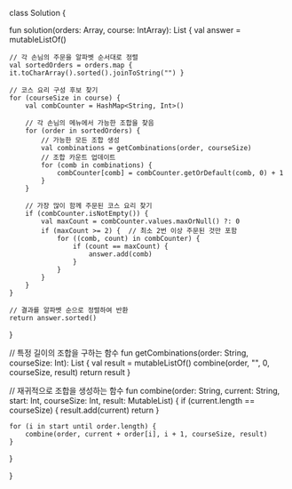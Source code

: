 class Solution {

fun solution(orders: Array<String>, course: IntArray): List<String> {
    val answer = mutableListOf<String>()

    // 각 손님의 주문을 알파벳 순서대로 정렬
    val sortedOrders = orders.map { it.toCharArray().sorted().joinToString("") }

    // 코스 요리 구성 후보 찾기
    for (courseSize in course) {
        val combCounter = HashMap<String, Int>()

        // 각 손님의 메뉴에서 가능한 조합을 찾음
        for (order in sortedOrders) {
            // 가능한 모든 조합 생성
            val combinations = getCombinations(order, courseSize)
            // 조합 카운트 업데이트
            for (comb in combinations) {
                combCounter[comb] = combCounter.getOrDefault(comb, 0) + 1
            }
        }

        // 가장 많이 함께 주문된 코스 요리 찾기
        if (combCounter.isNotEmpty()) {
            val maxCount = combCounter.values.maxOrNull() ?: 0
            if (maxCount >= 2) {  // 최소 2번 이상 주문된 것만 포함
                for ((comb, count) in combCounter) {
                    if (count == maxCount) {
                        answer.add(comb)
                    }
                }
            }
        }
    }

    // 결과를 알파벳 순으로 정렬하여 반환
    return answer.sorted()
}

// 특정 길이의 조합을 구하는 함수
fun getCombinations(order: String, courseSize: Int): List<String> {
    val result = mutableListOf<String>()
    combine(order, "", 0, courseSize, result)
    return result
}

// 재귀적으로 조합을 생성하는 함수
fun combine(order: String, current: String, start: Int, courseSize: Int, result: MutableList<String>) {
    if (current.length == courseSize) {
        result.add(current)
        return
    }

    for (i in start until order.length) {
        combine(order, current + order[i], i + 1, courseSize, result)
    }
}

}
